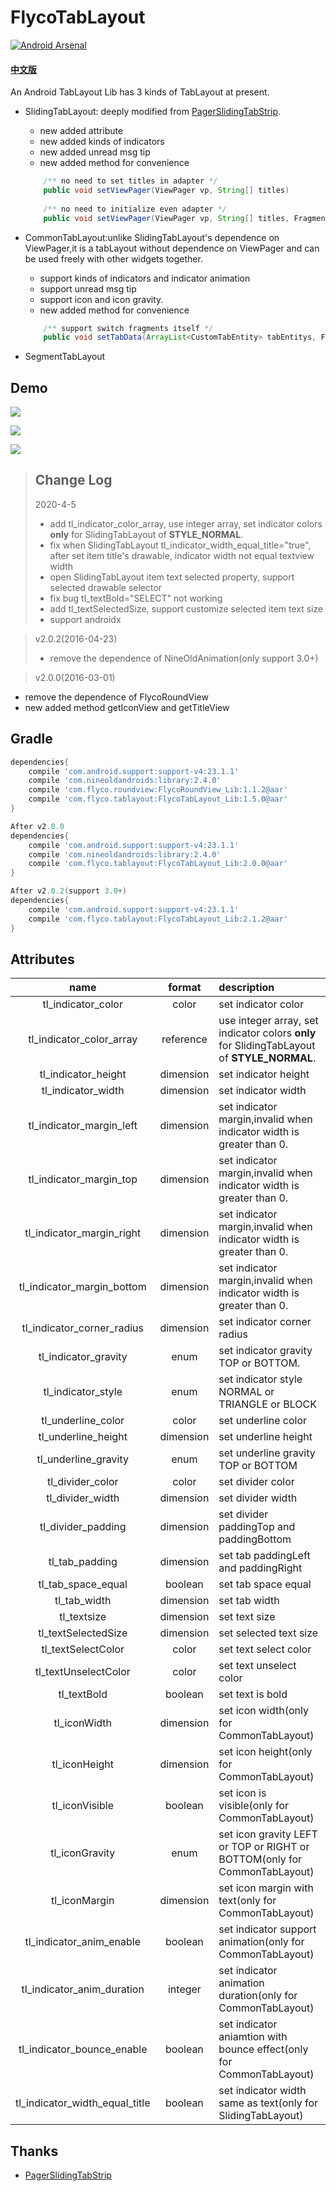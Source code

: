 # FlycoTabLayout
[![Android Arsenal](https://img.shields.io/badge/Android%20Arsenal-FlycoTabLayout-green.svg?style=true)](https://android-arsenal.com/details/1/2756)
#### [中文版](https://github.com/H07000223/FlycoTabLayout/blob/master/README_CN.md)
An Android TabLayout Lib has 3 kinds of TabLayout at present.

* SlidingTabLayout: deeply modified from [PagerSlidingTabStrip](https://github.com/jpardogo/PagerSlidingTabStrip).
    * new added attribute
    * new added kinds of indicators
    * new added unread msg tip
    * new added method for convenience
    
    ```java
        /** no need to set titles in adapter */
        public void setViewPager(ViewPager vp, String[] titles)
        
        /** no need to initialize even adapter */
        public void setViewPager(ViewPager vp, String[] titles, FragmentActivity fa, ArrayList<Fragment> fragments) 
    ```

* CommonTabLayout:unlike SlidingTabLayout's dependence on ViewPager,it is a tabLayout without dependence on ViewPager and 
can be used freely with other widgets together.
    * support kinds of indicators and indicator animation
    * support unread msg tip
    * support icon and icon gravity.
    * new added method for convenience
  
    ```java
        /** support switch fragments itself */
        public void setTabData(ArrayList<CustomTabEntity> tabEntitys, FragmentManager fm, int containerViewId, ArrayList<Fragment> fragments)
    ```

* SegmentTabLayout

## Demo
![](https://github.com/H07000223/FlycoTabLayout/blob/master/preview_1.gif)

![](https://github.com/H07000223/FlycoTabLayout/blob/master/preview_2.gif)

![](https://github.com/H07000223/FlycoTabLayout/blob/master/preview_3.gif)


>## Change Log
>2020-4-5
>
>* add tl_indicator_color_array, use integer array, set indicator colors **only** for SlidingTabLayout of **STYLE_NORMAL**.
>* fix when SlidingTabLayout tl_indicator_width_equal_title="true", after set item title's drawable, indicator width not equal textview width
>* open SlidingTabLayout item text selected property, support selected drawable selector
>* fix bug tl_textBold="SELECT" not working
>* add tl_textSelectedSize, support customize selected item text size
>* support androidx

 > v2.0.2(2016-04-23)
 >
 > * remove the dependence of NineOldAnimation(only support 3.0+)

 > v2.0.0(2016-03-01)
   - remove the dependence of FlycoRoundView
   - new added method getIconView and getTitleView



## Gradle

```groovy
dependencies{
    compile 'com.android.support:support-v4:23.1.1'
    compile 'com.nineoldandroids:library:2.4.0'
    compile 'com.flyco.roundview:FlycoRoundView_Lib:1.1.2@aar'
    compile 'com.flyco.tablayout:FlycoTabLayout_Lib:1.5.0@aar'
}

After v2.0.0
dependencies{
    compile 'com.android.support:support-v4:23.1.1'
    compile 'com.nineoldandroids:library:2.4.0'
    compile 'com.flyco.tablayout:FlycoTabLayout_Lib:2.0.0@aar'
}

After v2.0.2(support 3.0+)
dependencies{
    compile 'com.android.support:support-v4:23.1.1'
    compile 'com.flyco.tablayout:FlycoTabLayout_Lib:2.1.2@aar'
}
```

## Attributes

|name|format|description|
|:---:|:---:|:----|
| tl_indicator_color | color |set indicator color|
| tl_indicator_color_array | reference |use integer array, set indicator colors **only** for SlidingTabLayout of **STYLE_NORMAL**.|
| tl_indicator_height | dimension |set indicator height|
| tl_indicator_width | dimension |set indicator width|
| tl_indicator_margin_left | dimension |set indicator margin,invalid when indicator width is greater than 0.|
| tl_indicator_margin_top | dimension |set indicator margin,invalid when indicator width is greater than 0.|
| tl_indicator_margin_right | dimension |set indicator margin,invalid when indicator width is greater than 0.|
| tl_indicator_margin_bottom | dimension |set indicator margin,invalid when indicator width is greater than 0.|
| tl_indicator_corner_radius | dimension |set indicator corner radius|
| tl_indicator_gravity | enum |set indicator gravity TOP or BOTTOM.|
| tl_indicator_style | enum |set indicator style NORMAL or TRIANGLE or BLOCK |
| tl_underline_color | color |set underline color |
| tl_underline_height | dimension |set underline height |
| tl_underline_gravity | enum |set underline gravity TOP or BOTTOM |
| tl_divider_color | color |set divider color |
| tl_divider_width | dimension |set divider width |
| tl_divider_padding |dimension| set divider paddingTop and paddingBottom |
| tl_tab_padding |dimension| set tab paddingLeft and paddingRight |
| tl_tab_space_equal |boolean| set tab space equal|
| tl_tab_width |dimension| set tab width|
| tl_textsize |dimension| set text size|
| tl_textSelectedSize |dimension| set selected text size |
| tl_textSelectColor |color| set text select color|
| tl_textUnselectColor |color|  set text unselect color|
| tl_textBold |boolean| set text is bold |
| tl_iconWidth |dimension| set icon width(only for CommonTabLayout)|
| tl_iconHeight |dimension|set icon height(only for CommonTabLayout)|
| tl_iconVisible |boolean| set icon is visible(only for CommonTabLayout)|
| tl_iconGravity |enum| set icon gravity LEFT or TOP or RIGHT or BOTTOM(only for CommonTabLayout)|
| tl_iconMargin |dimension| set icon margin with text(only for CommonTabLayout)|
| tl_indicator_anim_enable |boolean| set indicator support animation(only for CommonTabLayout)|
| tl_indicator_anim_duration |integer| set indicator animation duration(only for CommonTabLayout)|
| tl_indicator_bounce_enable |boolean| set indicator aniamtion with bounce effect(only for CommonTabLayout)|
| tl_indicator_width_equal_title |boolean| set indicator width same as text(only for SlidingTabLayout)|

## Thanks
*   [PagerSlidingTabStrip](https://github.com/jpardogo/PagerSlidingTabStrip)
